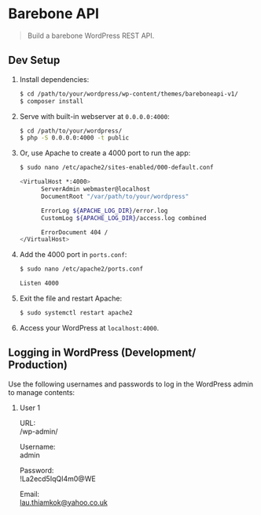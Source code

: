 # Barebone API

> Build a barebone WordPress REST API.

## Dev Setup

1. Install dependencies:

    ``` bash
    $ cd /path/to/your/wordpress/wp-content/themes/bareboneapi-v1/
    $ composer install
    ```

2. Serve with built-in webserver at `0.0.0.0:4000`:

    ``` bash
    $ cd /path/to/your/wordpress/
    $ php -S 0.0.0.0:4000 -t public
    ```

3. Or, use Apache to create a 4000 port to run the app:

    ``` bash
    $ sudo nano /etc/apache2/sites-enabled/000-default.conf

    <VirtualHost *:4000>
          ServerAdmin webmaster@localhost
          DocumentRoot "/var/path/to/your/wordpress"

          ErrorLog ${APACHE_LOG_DIR}/error.log
          CustomLog ${APACHE_LOG_DIR}/access.log combined

          ErrorDocument 404 /
    </VirtualHost>
    ```

4. Add the 4000 port in `ports.conf`:

    ``` bash
    $ sudo nano /etc/apache2/ports.conf

    Listen 4000
    ```

5. Exit the file and restart Apache:

    ```bash
    $ sudo systemctl restart apache2
    ```

6. Access your WordPress at `localhost:4000`.


## Logging in WordPress (Development/ Production)

Use the following usernames and passwords to log in the WordPress admin to manage contents:

1. User 1

    URL:  
    /wp-admin/

    Username:  
    admin

    Password:  
    !La2ecd5IqQI4m0@WE

    Email:  
    lau.thiamkok@yahoo.co.uk
